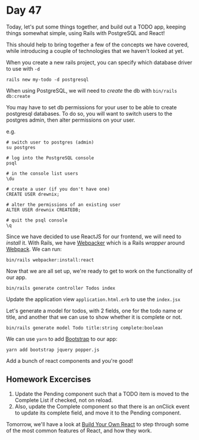 # Day 47

Today, let's put some things together, and build out a TODO app, keeping things somewhat simple, using Rails with PostgreSQL and React!

This should help to bring together a few of the concepts we have covered, while introducing a couple of technologies that 
we haven't looked at yet.

When you create a new rails project, you can specify which database driver to use with `-d`

```
rails new my-todo -d postgresql
```

When using PostgreSQL, we will need to _create_ the db with `bin/rails db:create`

You may have to set db permissions for your user to be able to create postgresql databases. To do so, you will want to switch users to the postgres admin, then alter permissions on your user.

e.g.

```
# switch user to postgres (admin)
su postgres

# log into the PostgreSQL console
psql

# in the console list users
\du

# create a user (if you don't have one)
CREATE USER drewnix;

# alter the permissions of an existing user
ALTER USER drewnix CREATEDB;

# quit the psql console
\q
```

Since we have decided to use ReactJS for our frontend, we will need to _install_ it. With Rails, we have [Webpacker](https://edgeguides.rubyonrails.org/webpacker.html) which is a Rails _wrapper_ around [Webpack](https://webpack.js.org/). We can run:

```
bin/rails webpacker:install:react
```

Now that we are all set up, we're ready to get to work on the functionality of our app.  
  
```
bin/rails generate controller Todos index
```

Update the application view `application.html.erb` to use the `index.jsx`

Let's generate a model for todos, with 2 fields, one for the todo name or title, and another that we can use to show whether it is complete or not.  
  
```
bin/rails generate model Todo title:string complete:boolean
```

We can use `yarn` to add [Bootstrap](https://getbootstrap.com/docs/4.0/getting-started/introduction/) to our app:

```
yarn add bootstrap jquery popper.js
```

Add a bunch of react components and you're good!  
  
## Homework Excercises  
  
  1. Update the Pending component such that a TODO item is moved to the Complete List if checked, not on reload.
  2. Also, update the Complete component so that there is an onClick event to update its complete field, and move it to the Pending component.
  
Tomorrow, we'll have a look at [Build Your Own React](https://pomb.us/build-your-own-react/) to step through some of the most common features of React, and how they work.  
  